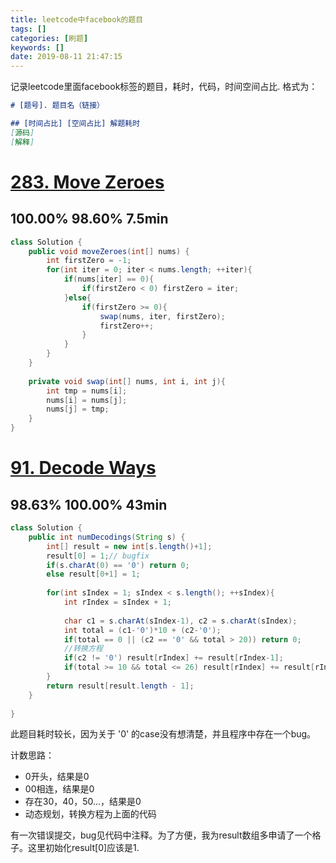 ```yaml
---
title: leetcode中facebook的题目
tags: []
categories: [刷题]
keywords: []
date: 2019-08-11 21:47:15
---
```

记录leetcode里面facebook标签的题目，耗时，代码，时间空间占比.
格式为：
```markdown
# [题号]. 题目名（链接）

## [时间占比] [空间占比] 解题耗时
[源码]
[解释]
```
<!--more-->
# [283. Move Zeroes](https://leetcode.com/problems/move-zeroes/)

## 100.00% 98.60% 7.5min
```java
class Solution {
    public void moveZeroes(int[] nums) {
        int firstZero = -1;
        for(int iter = 0; iter < nums.length; ++iter){
            if(nums[iter] == 0){
                if(firstZero < 0) firstZero = iter;
            }else{
                if(firstZero >= 0){
                    swap(nums, iter, firstZero);
                    firstZero++;
                }
            }
        }
    }
    
    private void swap(int[] nums, int i, int j){
        int tmp = nums[i];
        nums[i] = nums[j];
        nums[j] = tmp;
    }
}
```

# [91. Decode Ways](https://leetcode.com/problems/decode-ways/)

##  98.63% 100.00% 43min
```java
class Solution {
    public int numDecodings(String s) {
        int[] result = new int[s.length()+1];
        result[0] = 1;// bugfix
        if(s.charAt(0) == '0') return 0;
        else result[0+1] = 1;
        
        for(int sIndex = 1; sIndex < s.length(); ++sIndex){
            int rIndex = sIndex + 1;
            
            char c1 = s.charAt(sIndex-1), c2 = s.charAt(sIndex);
            int total = (c1-'0')*10 + (c2-'0');
            if(total == 0 || (c2 == '0' && total > 20)) return 0;
            //转换方程
            if(c2 != '0') result[rIndex] += result[rIndex-1];
            if(total >= 10 && total <= 26) result[rIndex] += result[rIndex-2];
        }
        return result[result.length - 1];
    }
    
}
```
此题目耗时较长，因为关于 '0' 的case没有想清楚，并且程序中存在一个bug。

计数思路：
+ 0开头，结果是0
+ 00相连，结果是0
+ 存在30，40，50...，结果是0
+ 动态规划，转换方程为上面的代码

有一次错误提交，bug见代码中注释。为了方便，我为result数组多申请了一个格子。这里初始化result[0]应该是1.